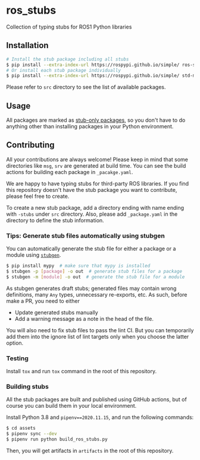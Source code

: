 # ros\_stubs

Collection of typing stubs for ROS1 Python libraries

## Installation

```sh
# Install the stub package including all stubs
$ pip install --extra-index-url https://rospypi.github.io/simple/ ros-stubs-all
# Or install each stub package individually
$ pip install --extra-index-url https://rospypi.github.io/simple/ std-msgs-stub
```

Please refer to `src` directory to see the list of available packages.

## Usage

All packages are marked as [stub-only packages](https://www.python.org/dev/peps/pep-0561/#stub-only-packages),
so you don't have to do anything other than installing packages in your Python environment.

## Contributing

All your contributions are always welcome!
Please keep in mind that some directories like `msg`, `srv` are generated at build time.
You can see the build actions for building each package in `_pacakge.yaml`.

We are happy to have typing stubs for third-party ROS libraries.
If you find this repository doesn't have the stub package you want to contribute, please feel free to create.

To create a new stub package, add a directory ending with name ending with `-stubs` under `src` directory.
Also, please add `_package.yaml` in the directory to define the stub information.

### Tips: Generate stub files automatically using stubgen

You can automatically generate the stub file for either a package or a module using [`stubgen`](https://mypy.readthedocs.io/en/stable/stubgen.html).
```sh
$ pip install mypy  # make sure that mypy is installed
$ stubgen -p [package] -o out  # generate stub files for a package
$ stubgen -m [module] -o out  # generate the stub file for a module
```

As stubgen generates draft stubs; generated files may contain wrong definitions, many `Any` types, unnecessary re-exports, etc.
As such, before make a PR, you need to either
- Update generated stubs manually
- Add a warning message as a note in the head of the file.

You will also need to fix stub files to pass the lint CI.
But you can temporarily add them into the ignore list of lint targets only when you choose the latter option.

### Testing

Install `tox` and run `tox` command in the root of this repository.

### Building stubs

All the stub packages are built and published using GitHub actions,
but of course you can build them in your local environment.

Install Python 3.8 and `pipenv==2020.11.15`, and run the following commands:
```sh
$ cd assets
$ pipenv sync --dev
$ pipenv run python build_ros_stubs.py
```

Then, you will get artifacts in `artifacts` in the root of this repository.
